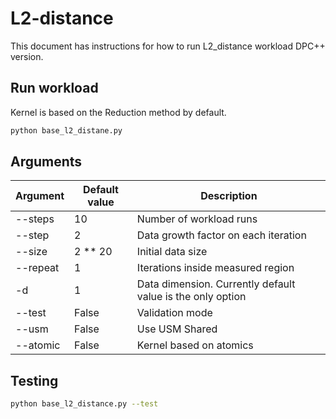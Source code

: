 # L2-distance

This document has instructions for how to run L2_distance workload DPC++ version.

## Run workload

Kernel is based on the Reduction method by default.

```bash
python base_l2_distane.py
```

## Arguments

| Argument | Default value     | Description     | 
| ---------| ------------------| --------------- | 
|--steps|10|Number of workload runs|
|--step|2|Data growth factor on each iteration|
|--size|2 ** 20|Initial data size|
|--repeat|1|Iterations inside measured region|
|-d|1|Data dimension. Currently default value is the only option|
|--test|False|Validation mode|
|--usm|False|Use USM Shared|
|--atomic|False|Kernel based on atomics|

## Testing

```bash
python base_l2_distance.py --test
```
